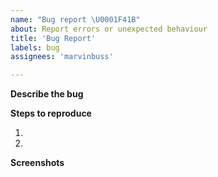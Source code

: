 ```yaml
---
name: "Bug report \U0001F41B"
about: Report errors or unexpected behaviour
title: 'Bug Report'
labels: bug
assignees: 'marvinbuss'

---
```


<!-- Please read our Rules of Conduct: https://opensource.microsoft.com/codeofconduct/ -->
<!-- Please search existing issues to avoid creating duplicates. -->

**Describe the bug**


**Steps to reproduce**

1. 
2. 

**Screenshots**


